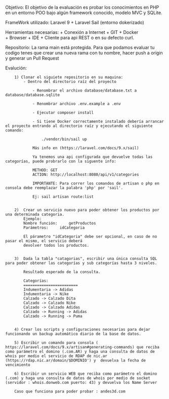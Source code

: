 Objetivo:
    El objetivo de la evaluación es probar los conocimientos en PHP en un entorno POO bajo algún framework conocido, 
    modelo MVC y SQLite.

FrameWork utilizado: Laravel 9 + Laravel Sail (entorno dokerizado)


Herramientas necesarias:
        + Conexión a Internet
        + GIT
        + Docker  
        + Browser
        + IDE 
        + Cliente para api REST o en su defecto curl.

Repositorio:
La rama main está protegida. Para que podamos evaluar tu codigo tenes que 
crear una nueva rama con tu nombre, hacer push a origin y generar un Pull Request

Evalución:
            
        1) Clonar el siguiete repositorio en su maquina:
            - Dentro del directorio raíz del proyecto

                - Renombrar el archivo database/database.txt a database/database.sqlite

                - Renombrar archivo .env.example a .env
            
                - Ejecutar composer install

                - Si tiene Docker correctamente instalado debería arrancar el proyecto entrando al directorio raíz y ejecutando el siguiente comando:
            
                    ./vendor/bin/sail up

                Más info en (https://laravel.com/docs/9.x/sail)
            
                Ya tenemos una api configurada que devuelve todas las categorías, puede probrarlo con la siguente info:
        
                METHOD: GET
                ACTION: http://localhost:8080/api/v1/categories

                IMPORTANTE: Para correr los comandos de artisan o php en consola debe reemplazar la palabra 'php' por 'sail'. 
            
                Ej: sail artisan route:list
            
    
        2)  Crear un servicio nuevo para poder obtener los productos por una determinada categoria.
            Ejemplo: 
    	    Nombre función: 	getProductos 
            Parámetros: 	idCategoria 
            
            El párametro "idCategoria" debe ser opcional, en caso de no pasar el mismo, el servicio deberá
            devolver todos los productos.
            
        
        3)  Dada la tabla "catagorias", escribir una única consulta SQL para poder obtener las categorías y sub categorías hasta 3 niveles.
            
            Resultado esperado de la consulta.
            
            Categorías:
            ========================
            Indumentaria -> Adidas
            Indumentaria -> Nike
            Calzado -> Calzado Dita
            Calzado -> Calzado Nike
            Calzado -> Calzado Adidas
            Calzado -> Running -> Adidas
            Calzado -> Running -> Puma 


        4) Crear los scripts y configuraciones necesarias para dejar funcionando un backup automático diario de la base de datos. 

        5) Escribir un comando para consola ( https://laravel.com/docs/9.x/artisan#generating-commands) que reciba como parámetro el domino (.com.AR) y haga una consulta de datos de whois por medio el servicio de RDAP de nic.ar (https://rdap.nic.ar/domain/$DOMINIO') y  devuelva la fecha de vencimiento

        6) Escribir un servicio WEB que reciba como parámetro el domino (.com) y haga una consulta de datos de whois por medio de socket (servidor : whois.donweb.com puerto: 43) y devuelva los Name Server

        Caso que funciona para poder probar : andes3d.com
